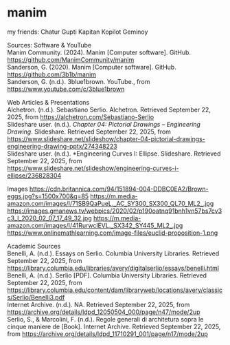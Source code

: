 # manim

my friends:
Chatur Gupti
Kapitan Kopilot
Geminoy

Sources:
Software & YouTube  
Manim Community. (2024). Manim [Computer software]. GitHub. https://github.com/ManimCommunity/manim  
Sanderson, G. (2020). Manim [Computer software]. GitHub. https://github.com/3b1b/manim  
Sanderson, G. (n.d.). 3blue1brown. YouTube., from https://www.youtube.com/c/3blue1brown  

Web Articles & Presentations  
Alchetron. (n.d.). Sebastiano Serlio. Alchetron. Retrieved September 22, 2025, from https://alchetron.com/Sebastiano-Serlio  
Slideshare user. (n.d.). *Chapter 04: Pictorial Drawings – Engineering Drawing*. Slideshare. Retrieved September 22, 2025, from https://www.slideshare.net/slideshow/chapter-04-pictorial-drawings-engineering-drawing-pptx/274348223  
Slideshare user. (n.d.). *Engineering Curves I: Ellipse. Slideshare. Retrieved September 22, 2025, from https://www.slideshare.net/slideshow/engineering-curves-i-ellipse/236828304  

Images
https://cdn.britannica.com/94/151894-004-DDBC0EA2/Brown-eggs.jpg?s=1500x700&q=85
https://m.media-amazon.com/images/I/71SB9QaPueL._AC_SY300_SX300_QL70_ML2_.jpg
https://images.gmanews.tv/webpics/2020/02/p190oatnq91bnh1vn57bs7cv3c3_l_2020_02_07_17_49_32.jpg
https://m.media-amazon.com/images/I/41RurwclEVL._SX342_SY445_ML2_.jpg
https://www.onlinemathlearning.com/image-files/euclid-proposition-1.png

Academic Sources  
Benelli, A. (n.d.). Essays on Serlio. Columbia University Libraries. Retrieved September 22, 2025, from https://library.columbia.edu/libraries/avery/digitalserlio/essays/benelli.html  
Benelli, A. (n.d.). Serlio [PDF]. Columbia University Libraries. Retrieved September 22, 2025, from https://library.columbia.edu/content/dam/libraryweb/locations/avery/classics/Serlio/Benelli3.pdf  
Internet Archive. (n.d.). NA. Retrieved September 22, 2025, from https://archive.org/details/ldpd_12050504_000/page/n47/mode/2up  
Serlio, S., & Marcolini, F. (n.d.). Regole generali di architetura sopra le cinque maniere de [Book]. Internet Archive. Retrieved September 22, 2025, from https://archive.org/details/ldpd_11710291_001/page/n17/mode/2up  
